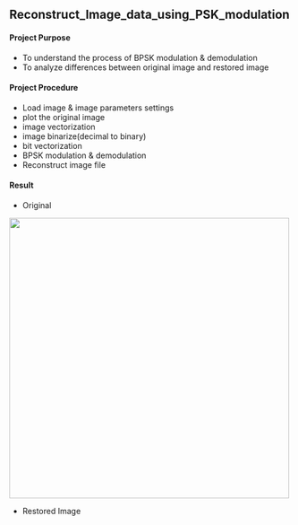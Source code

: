 ## Reconstruct_Image_data_using_PSK_modulation

#### Project Purpose
- To understand the process of BPSK modulation & demodulation
- To analyze differences between original image and restored image

#### Project Procedure
- Load image & image parameters settings
- plot the original image
- image vectorization
- image binarize(decimal to binary)
- bit vectorization
- BPSK modulation & demodulation
- Reconstruct image file

#### Result
- Original
<img src="https://user-images.githubusercontent.com/58179712/124539926-62719a80-de59-11eb-886f-6a42b3a7c42f.png"  width="500">

- Restored Image
